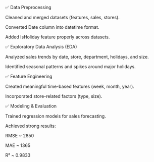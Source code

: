 ✅ Data Preprocessing

Cleaned and merged datasets (features, sales, stores).

Converted Date column into datetime format.

Added IsHoliday feature properly across datasets.

✅ Exploratory Data Analysis (EDA)

Analyzed sales trends by date, store, department, holidays, and size.

Identified seasonal patterns and spikes around major holidays.

✅ Feature Engineering

Created meaningful time-based features (week, month, year).

Incorporated store-related factors (type, size).

✅ Modeling & Evaluation

Trained regression models for sales forecasting.

Achieved strong results:

RMSE ~ 2850

MAE ~ 1365

R² ~ 0.9833
